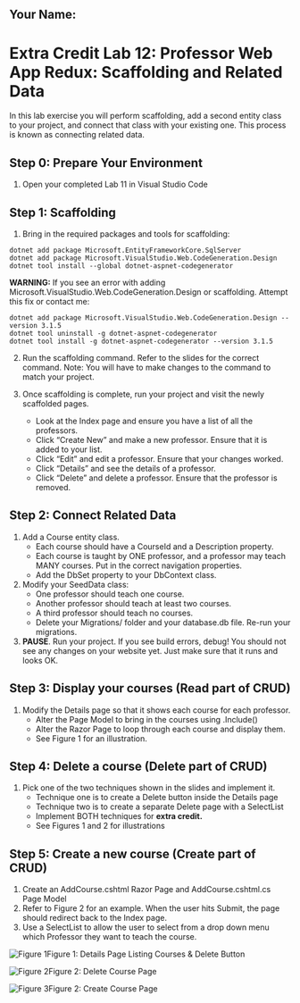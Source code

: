 ## Your Name:


# Extra Credit Lab 12: Professor Web App Redux: Scaffolding and Related Data

In this lab exercise you will perform scaffolding, add a second entity class to your project, and connect that class with your existing one. This process is known as connecting related data.

## Step 0: Prepare Your Environment

1. Open your completed Lab 11 in Visual Studio Code

## Step 1: Scaffolding

1.  Bring in the required packages and tools for scaffolding:
```
dotnet add package Microsoft.EntityFrameworkCore.SqlServer
dotnet add package Microsoft.VisualStudio.Web.CodeGeneration.Design
dotnet tool install --global dotnet-aspnet-codegenerator
```

**WARNING:** If you see an error with adding Microsoft.VisualStudio.Web.CodeGeneration.Design or scaffolding. Attempt this fix or contact me:
     
```
dotnet add package Microsoft.VisualStudio.Web.CodeGeneration.Design --version 3.1.5
dotnet tool uninstall -g dotnet-aspnet-codegenerator 
dotnet tool install -g dotnet-aspnet-codegenerator --version 3.1.5
```
     
2.  Run the scaffolding command. Refer to the slides for the correct command. Note: You will have to make changes to the command to match your project.

3.  Once scaffolding is complete, run your project and visit the newly scaffolded pages.
      * Look at the Index page and ensure you have a list of all the professors.
      * Click “Create New” and make a new professor. Ensure that it is added to your list.
      * Click “Edit” and edit a professor. Ensure that your changes worked.
      * Click “Details” and see the details of a professor.
      * Click “Delete” and delete a professor. Ensure that the professor is removed.

## Step 2: Connect Related Data

1.   Add a Course entity class. 
     * Each course should have a CourseId and a Description property.
     * Each course is taught by ONE professor, and a professor may teach MANY courses. Put in the correct navigation properties.
     * Add the DbSet<Course> property to your DbContext class.
2.   Modify your SeedData class:
     * One professor should teach one course.
     * Another professor should teach at least two courses.
     * A third professor should teach no courses.
     * Delete your Migrations/ folder and your database.db file. Re-run your migrations.
3.   **PAUSE**. Run your project. If you see build errors, debug! You should not see any changes on your website yet. Just make sure that it runs and looks OK.

## Step 3: Display your courses (Read part of CRUD)

1.   Modify the Details page so that it shows each course for each professor.
     * Alter the Page Model to bring in the courses using .Include()
     * Alter the Razor Page to loop through each course and display them.
     * See Figure 1 for an illustration.

## Step 4: Delete a course (Delete part of CRUD)

1.   Pick one of the two techniques shown in the slides and implement it.
     * Technique one is to create a Delete button inside the Details page
     * Technique two is to create a separate Delete page with a SelectList
     * Implement BOTH techniques for **extra credit.**
     * See Figures 1 and 2 for illustrations

## Step 5: Create a new course (Create part of CRUD)

1.   Create an AddCourse.cshtml Razor Page and AddCourse.cshtml.cs Page Model
2.   Refer to Figure 2 for an example. When the user hits Submit, the page should redirect back to the Index page.
3.   Use a SelectList to allow the user to select from a drop down menu which Professor they want to teach the course.
            
            
![Figure 1](https://i.imgur.com/SnGPjXq.png)Figure 1: Details Page Listing Courses & Delete Button


![Figure 2](https://i.imgur.com/xKhC5uF.png)Figure 2: Delete Course Page


![Figure 3](https://i.imgur.com/P2B75to.png)Figure 2: Create Course Page
